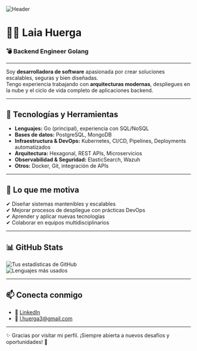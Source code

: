 ![Header](./github-header.png)

# 👩‍💻 Laia Huerga 
### 💣 Backend Engineer Golang

---

Soy **desarrolladora de software** apasionada por crear soluciones escalables, seguras y bien diseñadas.  
Tengo experiencia trabajando con **arquitecturas modernas**, despliegues en la nube y el ciclo de vida completo de aplicaciones backend.  

---

## 🚀 Tecnologías y Herramientas

- **Lenguajes:** Go (principal), experiencia con SQL/NoSQL  
- **Bases de datos:** PostgreSQL, MongoDB  
- **Infraestructura & DevOps:** Kubernetes, CI/CD, Pipelines, Deployments automatizados  
- **Arquitectura:** Hexagonal, REST APIs, Microservicios  
- **Observabilidad & Seguridad:** ElasticSearch, Wazuh  
- **Otros:** Docker, Git, integración de APIs  

---

## 🌟 Lo que me motiva
✔ Diseñar sistemas mantenibles y escalables  
✔ Mejorar procesos de despliegue con prácticas DevOps  
✔ Aprender y aplicar nuevas tecnologías  
✔ Colaborar en equipos multidisciplinarios  

---

## 📊 GitHub Stats
![Tus estadísticas de GitHub](https://github-readme-stats.vercel.app/api?username=TU-USUARIO&show_icons=true&theme=tokyonight)  
![Lenguajes más usados](https://github-readme-stats.vercel.app/api/top-langs/?username=TU-USUARIO&layout=compact&theme=tokyonight)  

---

## 📫 Conecta conmigo
- 💼 [LinkedIn](https://www.linkedin.com/in/laia-huerga)
- 📧 l.huerga3@gmail.com 

---
✨ Gracias por visitar mi perfil. ¡Siempre abierta a nuevos desafíos y oportunidades! 🚀
